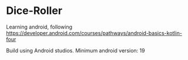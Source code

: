 # Dice-Roller
Learning android, following https://developer.android.com/courses/pathways/android-basics-kotlin-four

Build using Android studios.
Minimum android version: 19